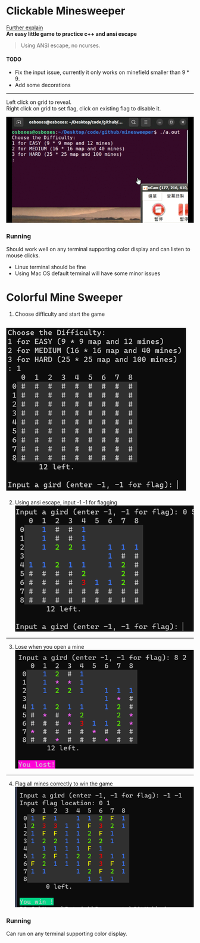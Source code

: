 
# Clickable Minesweeper
[Further explain](https://medium.com/@smefyb/clickable-minesweeper-game-a19dc2e1db64)  
**An easy little game to practice c++ and ansi escape**  
> Using ANSI escape, no ncurses.  

#### TODO 
* Fix the input issue, currently it only works on minefield smaller than $9 * 9$.
* Add some decorations
<!--fixed:   * After every click you need to press enter. I will fix this if i have time--> 
<!--fixed: * Modify the ouput so it won't need to print the minefield during every loop -->
---  
Left click on grid to reveal.  
Right click on grid to set flag, click on existing flag to disable it.

![game running](screenshots/clickable.gif)  

### Running
Should work well on any terminal supporting color display and can listen to mouse clicks.  
* Linux terminal should be fine
* Using Mac OS default terminal will have some minor issues
# Colorful Mine Sweeper
1. Choose difficulty and start the game  
   
![](screenshots/start.png)
---
2. Using ansi escape, input -1 -1 for flagging  
![](screenshots/show_color.png)  
---
3. Lose when you open a mine  
![](screenshots/lose.png)
---
4. Flag all mines correctly to win the game  
![](screenshots/win.png)

### Running
Can run on any terminal supporting color display.

